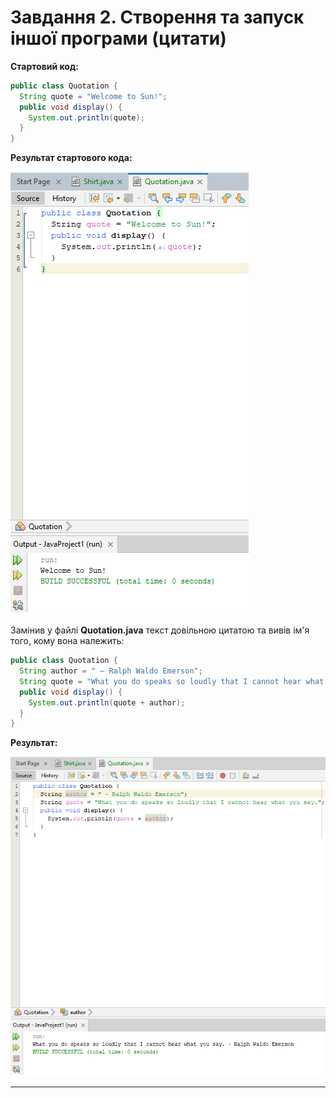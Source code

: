 # Завдання 2. Створення та запуск іншої програми (цитати)

**Стартовий код:**
``` java
public class Quotation {
  String quote = "Welcome to Sun!";
  public void display() {
    System.out.println(quote);
  }
}
```

**Результат стартового кода:**

![alt-текст](https://github.com/ppc-ntu-khpi/java-0-Zheka2025/blob/main/Solution/task2.1.png?raw=true "Результат стартового кода")


Замінив у файлі **Quotation.java** текст довільною цитатою та вивів ім'я того, кому вона належить:
```java
public class Quotation {
  String author = " – Ralph Waldo Emerson";
  String quote = "What you do speaks so loudly that I cannot hear what you say.";
  public void display() {
    System.out.println(quote + author);
  }
}
```
**Результат:**

![alt-текст](https://github.com/ppc-ntu-khpi/java-0-Zheka2025/blob/main/Solution/task2.2.png?raw=true "Результат зміненого кода")

-----
